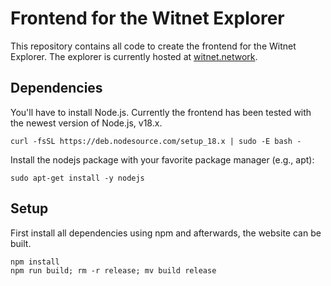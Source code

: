# Frontend for the Witnet Explorer
This repository contains all code to create the frontend for the Witnet Explorer. The explorer is currently hosted at [witnet.network](https://witnet.network).

## Dependencies

You'll have to install Node.js. Currently the frontend has been tested with the newest version of Node.js, v18.x.
```
curl -fsSL https://deb.nodesource.com/setup_18.x | sudo -E bash -
```
Install the nodejs package with your favorite package manager (e.g., apt):
```
sudo apt-get install -y nodejs
```

## Setup

First install all dependencies using npm and afterwards, the website can be built.
```
npm install
npm run build; rm -r release; mv build release
```
